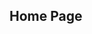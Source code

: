 ## Home Page
[Component Cards and Software Slips Project]: https://jreng-cls.github.io/Rogers-Jake-portfolio/Component%20Cards%20and%20Software%20Slips
